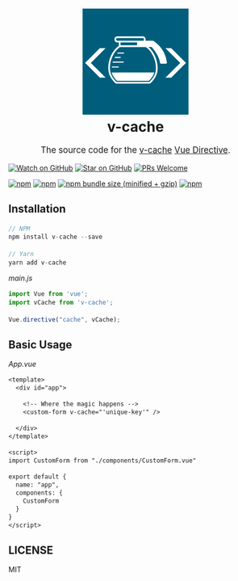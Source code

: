 <h1 align="center">
	<img src="https://raw.githubusercontent.com/coffee-driven-dev/coffee-driven-dev.com/master/GitHub-Project-Logo.png" alt="cdd logo" />
	<br>
	v-cache
	<br>
</h1>
<p align="center" style="font-size: 1.2em;">
	The source code for the <a href="https://www.coffee-driven-dev.com">v-cache</a> <a href="https://vuejs.org/v2/guide/custom-directive.html">Vue Directive</a>.
</p>

[![Watch on GitHub][github-watch-badge]][github-watch]
[![Star on GitHub][github-star-badge]][github-star]
[![PRs Welcome][prs-badge]][prs]


[![npm](https://img.shields.io/npm/dt/v-cache.svg?style=for-the-badge)](https://www.npmjs.com/package/v-cache)
[![npm](https://img.shields.io/npm/v/v-cache.svg?style=for-the-badge)](https://www.npmjs.com/package/v-cache)
[![npm bundle size (minified + gzip)](https://img.shields.io/bundlephobia/minzip/v-cache.svg?style=for-the-badge)](https://www.npmjs.com/package/v-cache)
[![npm](https://img.shields.io/npm/l/v-cache.svg?style=for-the-badge)](https://www.npmjs.com/package/v-cache)


## Installation

```js
// NPM
npm install v-cache --save

// Yarn
yarn add v-cache
```

_main.js_
```js
import Vue from 'vue';
import vCache from 'v-cache';

Vue.directive("cache", vCache);
```

## Basic Usage

_App.vue_
```
<template>
  <div id="app">
	
    <!-- Where the magic happens -->
    <custom-form v-cache="'unique-key'" />

  </div>
</template>

<script>
import CustomForm from "./components/CustomForm.vue"

export default {
  name: "app",
  components: {
    CustomForm
  }
}
</script>
```

## LICENSE

MIT

[github-watch-badge]: https://img.shields.io/github/watchers/coffee-driven-dev/v-cache.svg?style=social
[github-watch]: https://github.com/coffee-driven-dev/v-cache/watchers
[github-star-badge]: https://img.shields.io/github/stars/coffee-driven-dev/v-cache.svg?style=social
[github-star]: https://github.com/coffee-driven-dev/v-cache/stargazers
[prs-badge]: https://img.shields.io/badge/PRs-welcome-brightgreen.svg?style=flat-square
[prs]: http://makeapullrequest.com